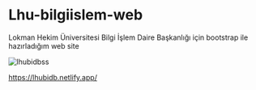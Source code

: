 # Lhu-bilgiislem-web
Lokman Hekim Üniversitesi Bilgi İşlem Daire Başkanlığı için bootstrap ile hazırladığım web site 

![lhubidbss](https://github.com/sametozkal/Lhu-bilgiislem-web/assets/70060635/b3af21a4-5fc0-4bf3-9b0f-14190581c267)

https://lhubidb.netlify.app/
